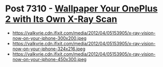 # Post 7310 - [Wallpaper Your OnePlus 2 with Its Own X-Ray Scan](https://www.ifixit.com/News/7310/oneplus-2-wallpaper)

- https://valkyrie.cdn.ifixit.com/media/2012/04/05153905/x-ray-vision-now-on-your-iphone-300x200.jpeg
- https://valkyrie.cdn.ifixit.com/media/2012/04/05153905/x-ray-vision-now-on-your-iphone-324x216.jpeg
- https://valkyrie.cdn.ifixit.com/media/2012/04/05153905/x-ray-vision-now-on-your-iphone-450x300.jpeg
